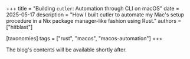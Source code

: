 +++
title = "Building `cutler`: Automation through CLI on macOS"
date = 2025-05-17
description = "How I built cutler to automate my Mac's setup procedure in a Nix package manager-like fashion using Rust."
authors = ["hitblast"]

[taxonomies]
tags = ["rust", "macos", "macos-automation"]
+++

The blog's contents will be available shortly after.
